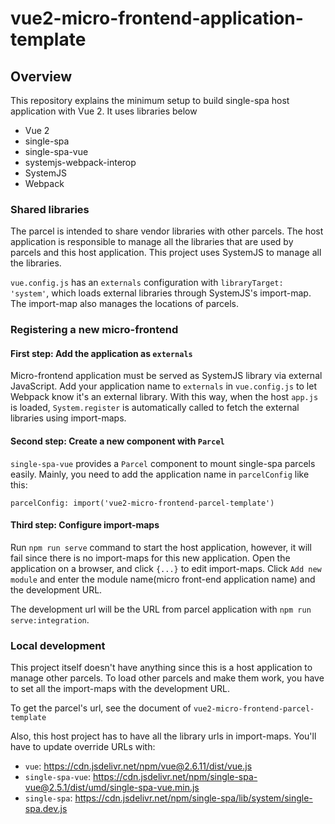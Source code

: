 # vue2-micro-frontend-application-template

## Overview

This repository explains the minimum setup to build single-spa host application with Vue 2. It uses libraries below

- Vue 2
- single-spa
- single-spa-vue
- systemjs-webpack-interop
- SystemJS
- Webpack

### Shared libraries

The parcel is intended to share vendor libraries with other parcels. The host application is responsible to manage all the libraries that are used by parcels and this host application. This project uses SystemJS to manage all the libraries.

`vue.config.js` has an `externals` configuration with `libraryTarget: 'system'`, which loads external libraries through SystemJS's import-map. The import-map also manages the locations of parcels.

### Registering a new micro-frontend

#### First step: Add the application as `externals`

Micro-frontend application must be served as SystemJS library via external JavaScript. Add your application name to `externals` in `vue.config.js` to let Webpack know it's an external library. With this way, when the host `app.js` is loaded, `System.register` is automatically called to fetch the external libraries using import-maps.

#### Second step: Create a new component with `Parcel`

`single-spa-vue` provides a `Parcel` component to mount single-spa parcels easily. Mainly, you need to add the application name in `parcelConfig` like this:

```
parcelConfig: import('vue2-micro-frontend-parcel-template')
```

#### Third step: Configure import-maps

Run `npm run serve` command to start the host application, however, it will fail since there is no import-maps for this new application. Open the application on a browser, and click `{...}` to edit import-maps. Click `Add new module` and enter the module name(micro front-end application name) and the development URL.

The development url will be the URL from parcel application with `npm run serve:integration`. 

### Local development

This project itself doesn't have anything since this is a host application to manage other parcels. To load other parcels and make them work, you have to set all the import-maps with the development URL.

To get the parcel's url, see the document of `vue2-micro-frontend-parcel-template`

Also, this host project has to have all the library urls in import-maps. You'll have to update override URLs with:

- `vue`: https://cdn.jsdelivr.net/npm/vue@2.6.11/dist/vue.js
- `single-spa-vue`: https://cdn.jsdelivr.net/npm/single-spa-vue@2.5.1/dist/umd/single-spa-vue.min.js
- `single-spa`: https://cdn.jsdelivr.net/npm/single-spa/lib/system/single-spa.dev.js
